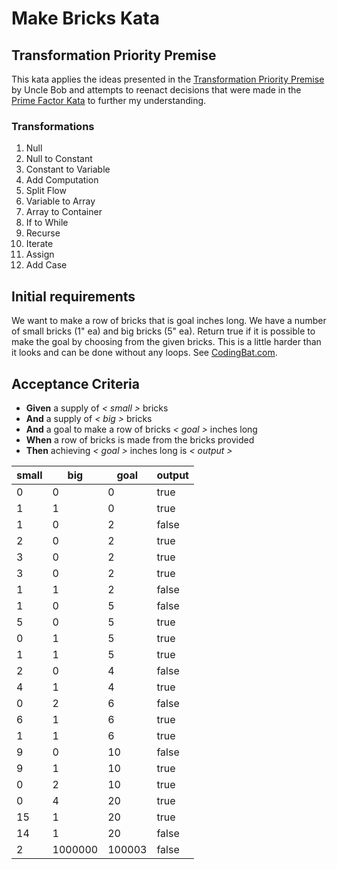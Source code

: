 # Make Bricks Kata

## Transformation Priority Premise

This kata applies the ideas presented in the [Transformation Priority Premise](http://blog.cleancoder.com/uncle-bob/2013/05/27/TheTransformationPriorityPremise.html)
by Uncle Bob and attempts to reenact decisions that were made in the [Prime Factor Kata](http://butunclebob.com/ArticleS.UncleBob.ThePrimeFactorsKata)
to further my understanding.

### Transformations

1. Null
2. Null to Constant
3. Constant to Variable
4. Add Computation
5. Split Flow
6. Variable to Array
7. Array to Container
8. If to While
9. Recurse
10. Iterate
11. Assign
12. Add Case

## Initial requirements

We want to make a row of bricks that is goal inches long. We have a number of small bricks (1" ea) and big bricks 
(5" ea). Return true if it is possible to make the goal by choosing from the given bricks. This is a little 
harder than it looks and can be done without any loops. See [CodingBat.com](https://codingbat.com/prob/p183562).

## Acceptance Criteria

* __Given__ a supply of _< small >_ bricks
* __And__ a supply of _< big >_ bricks
* __And__ a goal to make a row of bricks _< goal >_ inches long
* __When__ a row of bricks is made from the bricks provided
* __Then__ achieving _< goal >_ inches long is _< output >_

| small | big     | goal   | output |
|-------|---------|--------|--------|
| 0     | 0       | 0      | true   |
| 1     | 1       | 0      | true   |
| 1     | 0       | 2      | false  |
| 2     | 0       | 2      | true   |
| 3     | 0       | 2      | true   |
| 3     | 0       | 2      | true   |
| 1     | 1       | 2      | false  |
| 1     | 0       | 5      | false  |
| 5     | 0       | 5      | true   |
| 0     | 1       | 5      | true   |
| 1     | 1       | 5      | true   |
| 2     | 0       | 4      | false  |
| 4     | 1       | 4      | true   |
| 0     | 2       | 6      | false  |
| 6     | 1       | 6      | true   |
| 1     | 1       | 6      | true   |
| 9     | 0       | 10     | false  |
| 9     | 1       | 10     | true   |
| 0     | 2       | 10     | true   |
| 0     | 4       | 20     | true   |
| 15    | 1       | 20     | true   |
| 14    | 1       | 20     | false  |
| 2     | 1000000 | 100003 | false  |
